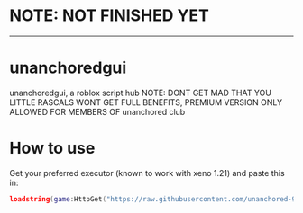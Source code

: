 # NOTE: NOT FINISHED YET
------------------------------------------------------
# unanchoredgui
unanchoredgui, a roblox script hub
NOTE: DONT GET MAD THAT YOU LITTLE RASCALS WONT GET FULL BENEFITS, PREMIUM VERSION ONLY ALLOWED FOR MEMBERS OF unanchored club

# How to use
Get your preferred executor (known to work with xeno 1.21) and paste this in:

```lua
loadstring(game:HttpGet("https://raw.githubusercontent.com/unanchored-99/unanchoredgui/main/unanchoredgui.tx](https://raw.githubusercontent.com/unanchored-99/unanchoredgui/refs/heads/main/unanchoredgui.txt)t"))()
